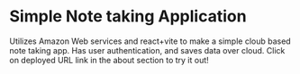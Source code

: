 # Simple Note taking Application

Utilizes Amazon Web services and react+vite to make a simple cloub based note taking app. Has user authentication, and saves data over cloud.
Click on deployed URL link in the about section to try it out!
